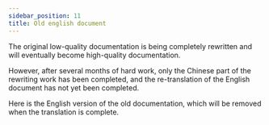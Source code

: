 ```yaml
---
sidebar_position: 11
title: Old english document
---
```


The original low-quality documentation is being completely rewritten and will eventually become high-quality documentation.

However, after several months of hard work, only the Chinese part of the rewriting work has been completed, and the re-translation of the English document has not yet been completed.

Here is the English version of the old documentation, which will be removed when the translation is complete.